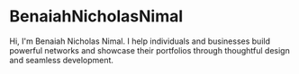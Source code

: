# BenaiahNicholasNimal
Hi, I'm Benaiah Nicholas Nimal. I help individuals and businesses build powerful networks and showcase their portfolios through thoughtful design and seamless development.
